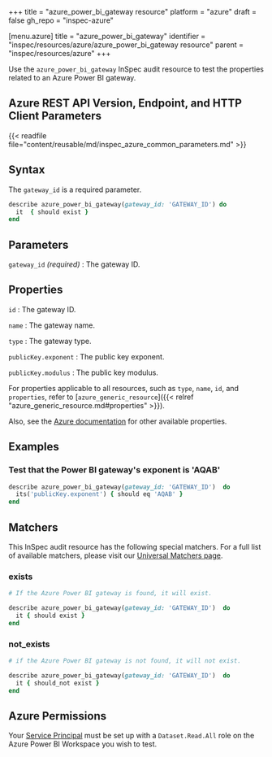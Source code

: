 +++
title = "azure_power_bi_gateway resource"
platform = "azure"
draft = false
gh_repo = "inspec-azure"

[menu.azure]
title = "azure_power_bi_gateway"
identifier = "inspec/resources/azure/azure_power_bi_gateway resource"
parent = "inspec/resources/azure"
+++

Use the `azure_power_bi_gateway` InSpec audit resource to test the properties related to an Azure Power BI gateway.

## Azure REST API Version, Endpoint, and HTTP Client Parameters

{{< readfile file="content/reusable/md/inspec_azure_common_parameters.md" >}}

## Syntax

The `gateway_id` is a required parameter.

```ruby
describe azure_power_bi_gateway(gateway_id: 'GATEWAY_ID') do
  it  { should exist }
end
```

## Parameters

`gateway_id` _(required)_
: The gateway ID.

## Properties

`id`
: The gateway ID.

`name`
: The gateway name.

`type`
: The gateway type.

`publicKey.exponent`
: The public key exponent.

`publicKey.modulus`
: The public key modulus.

For properties applicable to all resources, such as `type`, `name`, `id`, and `properties`, refer to [`azure_generic_resource`]({{< relref "azure_generic_resource.md#properties" >}}).

Also, see the [Azure documentation](https://docs.microsoft.com/en-us/rest/api/power-bi/gateways/get-gateway) for other available properties.

## Examples

### Test that the Power BI gateway's exponent is 'AQAB'

```ruby
describe azure_power_bi_gateway(gateway_id: 'GATEWAY_ID')  do
  its('publicKey.exponent') { should eq 'AQAB' }
end
```

## Matchers

This InSpec audit resource has the following special matchers. For a full list of available matchers, please visit our [Universal Matchers page](/inspec/matchers/).

### exists

```ruby
# If the Azure Power BI gateway is found, it will exist.

describe azure_power_bi_gateway(gateway_id: 'GATEWAY_ID')  do
  it { should exist }
end
```

### not_exists

```ruby
# if the Azure Power BI gateway is not found, it will not exist.

describe azure_power_bi_gateway(gateway_id: 'GATEWAY_ID')  do
  it { should_not exist }
end
```

## Azure Permissions

Your [Service Principal](https://docs.microsoft.com/en-us/azure/azure-resource-manager/resource-group-create-service-principal-portal) must be set up with a `Dataset.Read.All` role on the Azure Power BI Workspace you wish to test.
